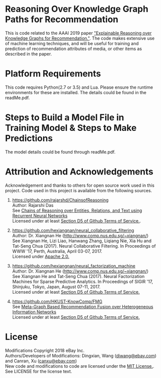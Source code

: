 # Reasoning Over Knowledge Graph Paths for Recommendation
This is code related to the AAAI 2019 paper ["Explainable Reasoning over Knowledge Graphs for Recommendation."](https://arxiv.org/pdf/1811.04540.pdf). The code  makes extensive use of machine learning techniques, and will be useful for training and prediction of recommendation attributes of media, or other items as described in the paper.

# Platform Requirements
This code requires Python(2.7 or 3.5) and Lua. Please ensure the runtime environments for these are installed.
The details could be found in the readMe.pdf.

# Steps to Build a Model File in Training Model & Steps to Make Predictions
The model details could be found through readMe.pdf.

# Attribution and Acknowledgements
Acknowledgement and thanks to others for open source work used in this project. 
Code used in this project is available from the following sources. 

1. https://github.com/rajarshd/ChainsofReasoning <BR>
Author: Rajarshi Das <BR>
See [Chains of Reasoning over Entities, Relations, and Text using Recurrent Neural Networks](https://arxiv.org/abs/1607.01426) <BR>
Licensed under at least [Section D5 of Github Terms of Service.](https://help.github.com/articles/github-terms-of-service/#d-user-generated-content).

2. https://github.com/hexiangnan/neural_collaborative_filtering <BR>
Author: Dr. Xiangnan He (http://www.comp.nus.edu.sg/~xiangnan/) <BR>
See Xiangnan He, Lizi Liao, Hanwang Zhang, Liqiang Nie, Xia Hu and Tat-Seng Chua (2017). Neural Collaborative Filtering. In             Proceedings of WWW '17, Perth, Australia, April 03-07, 2017. <BR>
Licensed under [Apache 2.0.](https://github.com/hexiangnan/neural_collaborative_filtering/blob/master/LICENSE)
    
3. https://github.com/hexiangnan/neural_factorization_machine <BR>
Author: Dr. Xiangnan He (http://www.comp.nus.edu.sg/~xiangnan/) <BR>
See Xiangnan He and Tat-Seng Chua (2017). Neural Factorization Machines for Sparse Predictive Analytics. In Proceedings of SIGIR         '17, Shinjuku, Tokyo, Japan, August 07-11, 2017. <BR>
Licensed under at least [Section D5 of Github Terms of Service.](https://help.github.com/articles/github-terms-of-service/#d-user-generated-content)
    
4. https://github.com/HKUST-KnowComp/FMG <BR>
See [Meta-Graph Based Recommendation Fusion over Heterogeneous Information Networks](http://www.cse.ust.hk/~hzhaoaf/data/kdd17-paper.pdf) <BR>
Licensed under at least [Section D5 of Github Terms of Service.](https://help.github.com/articles/github-terms-of-service/#d-user-generated-content)
    
# License
Modifications Copyright 2018 eBay Inc.<BR>
Authors/Developers of Modifications: Dingxian, Wang (diwang@ebay.com) and Canran, Xu (canxu@ebay.com) <BR> 
New code and modifications to code are licensed under the [MIT License.](https://opensource.org/licenses/MIT).  See LICENSE for the license text.
